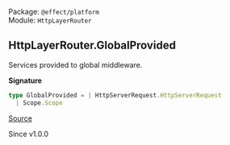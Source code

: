 Package: `@effect/platform`<br />
Module: `HttpLayerRouter`<br />

## HttpLayerRouter.GlobalProvided

Services provided to global middleware.

**Signature**

```ts
type GlobalProvided = | HttpServerRequest.HttpServerRequest
  | Scope.Scope
```

[Source](https://github.com/Effect-TS/effect/tree/main/packages/platform/src/HttpLayerRouter.ts#L551)

Since v1.0.0